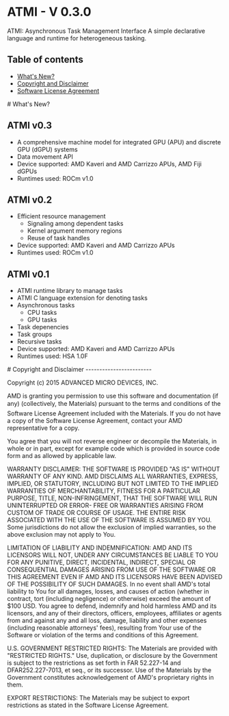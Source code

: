 ATMI - V 0.3.0 
==============

ATMI:  Asynchronous Task Management Interface
       A simple declarative language and runtime for heterogeneous tasking. 

Table of contents
-----------------

- [What's New?](#Whatsnew)
- [Copyright and Disclaimer](#Copyright)
- [Software License Agreement](LICENSE.TXT)

<A NAME="Whatsnew">
# What's New?

## ATMI v0.3
- A comprehensive machine model for integrated GPU (APU) and discrete GPU (dGPU) systems
- Data movement API 
- Device supported: AMD Kaveri and AMD Carrizzo APUs, AMD Fiji dGPUs
- Runtimes used: ROCm v1.0

## ATMI v0.2
- Efficient resource management
    - Signaling among dependent tasks
    - Kernel argument memory regions
    - Reuse of task handles
- Device supported: AMD Kaveri and AMD Carrizzo APUs
- Runtimes used: ROCm v1.0

## ATMI v0.1
- ATMI runtime library to manage tasks
- ATMI C language extension for denoting tasks
- Asynchronous tasks
    - CPU tasks
    - GPU tasks
- Task depenencies
- Task groups
- Recursive tasks
- Device supported: AMD Kaveri and AMD Carrizzo APUs
- Runtimes used: HSA 1.0F

<A NAME="Copyright">
# Copyright and Disclaimer
------------------------

Copyright (c) 2015 ADVANCED MICRO DEVICES, INC.  

AMD is granting you permission to use this software and documentation (if any) (collectively, the 
Materials) pursuant to the terms and conditions of the Software License Agreement included with the 
Materials.  If you do not have a copy of the Software License Agreement, contact your AMD 
representative for a copy.

You agree that you will not reverse engineer or decompile the Materials, in whole or in part, except for 
example code which is provided in source code form and as allowed by applicable law.

WARRANTY DISCLAIMER: THE SOFTWARE IS PROVIDED "AS IS" WITHOUT WARRANTY OF ANY 
KIND.  AMD DISCLAIMS ALL WARRANTIES, EXPRESS, IMPLIED, OR STATUTORY, INCLUDING BUT NOT 
LIMITED TO THE IMPLIED WARRANTIES OF MERCHANTABILITY, FITNESS FOR A PARTICULAR 
PURPOSE, TITLE, NON-INFRINGEMENT, THAT THE SOFTWARE WILL RUN UNINTERRUPTED OR ERROR-
FREE OR WARRANTIES ARISING FROM CUSTOM OF TRADE OR COURSE OF USAGE.  THE ENTIRE RISK 
ASSOCIATED WITH THE USE OF THE SOFTWARE IS ASSUMED BY YOU.  Some jurisdictions do not 
allow the exclusion of implied warranties, so the above exclusion may not apply to You. 

LIMITATION OF LIABILITY AND INDEMNIFICATION:  AMD AND ITS LICENSORS WILL NOT, 
UNDER ANY CIRCUMSTANCES BE LIABLE TO YOU FOR ANY PUNITIVE, DIRECT, INCIDENTAL, 
INDIRECT, SPECIAL OR CONSEQUENTIAL DAMAGES ARISING FROM USE OF THE SOFTWARE OR THIS 
AGREEMENT EVEN IF AMD AND ITS LICENSORS HAVE BEEN ADVISED OF THE POSSIBILITY OF SUCH 
DAMAGES.  In no event shall AMD's total liability to You for all damages, losses, and 
causes of action (whether in contract, tort (including negligence) or otherwise) 
exceed the amount of $100 USD.  You agree to defend, indemnify and hold harmless 
AMD and its licensors, and any of their directors, officers, employees, affiliates or 
agents from and against any and all loss, damage, liability and other expenses 
(including reasonable attorneys' fees), resulting from Your use of the Software or 
violation of the terms and conditions of this Agreement.  

U.S. GOVERNMENT RESTRICTED RIGHTS: The Materials are provided with "RESTRICTED RIGHTS." 
Use, duplication, or disclosure by the Government is subject to the restrictions as set 
forth in FAR 52.227-14 and DFAR252.227-7013, et seq., or its successor.  Use of the 
Materials by the Government constitutes acknowledgement of AMD's proprietary rights in them.

EXPORT RESTRICTIONS: The Materials may be subject to export restrictions as stated in the 
Software License Agreement.
